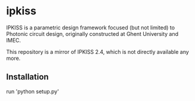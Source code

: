 # ipkiss
IPKISS is a parametric design framework focused (but not limited) to Photonic circuit design, originally constructed at Ghent University and IMEC.

This repository is a mirror of IPKISS 2.4, which is not directly available any more.

## Installation
run 'python setup.py'
